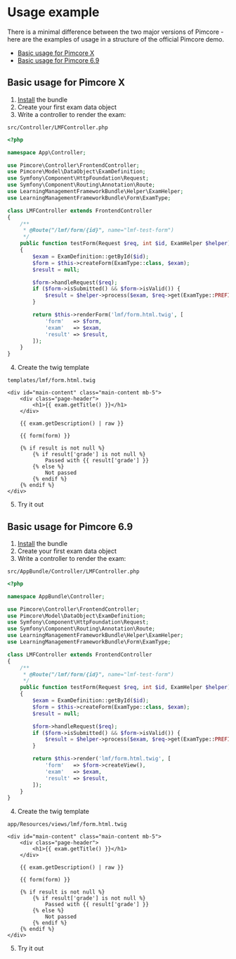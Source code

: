 # Usage example

There is a minimal difference between the two major versions of Pimcore - here are the examples of usage in a structure of the official Pimcore demo.

- [Basic usage for Pimcore X](03_Usage_Example.md#basic-usage-for-pimcore-x)
- [Basic usage for Pimcore 6.9](03_Usage_Example.md#basic-usage-for-pimcore-69)

## Basic usage for Pimcore X

1. [Install](01_Installation.md) the bundle
2. Create your first exam data object
3. Write a controller to render the exam:

`src/Controller/LMFController.php`

``` php
<?php

namespace App\Controller;

use Pimcore\Controller\FrontendController;
use Pimcore\Model\DataObject\ExamDefinition;
use Symfony\Component\HttpFoundation\Request;
use Symfony\Component\Routing\Annotation\Route;
use LearningManagementFrameworkBundle\Helper\ExamHelper;
use LearningManagementFrameworkBundle\Form\ExamType;

class LMFController extends FrontendController
{
    /**
     * @Route("/lmf/form/{id}", name="lmf-test-form")
     */
    public function testForm(Request $req, int $id, ExamHelper $helper)
    {
        $exam = ExamDefinition::getById($id);
        $form = $this->createForm(ExamType::class, $exam);
        $result = null;

        $form->handleRequest($req);
        if ($form->isSubmitted() && $form->isValid()) {
            $result = $helper->process($exam, $req->get(ExamType::PREFIX));
        }

        return $this->renderForm('lmf/form.html.twig', [
            'form'   => $form,
            'exam'   => $exam,
            'result' => $result,
        ]);
    }
}
```
4. Create the twig template

`templates/lmf/form.html.twig`

``` twig
<div id="main-content" class="main-content mb-5">
    <div class="page-header">
        <h1>{{ exam.getTitle() }}</h1>
    </div>

    {{ exam.getDescription() | raw }}

    {{ form(form) }}

    {% if result is not null %}
        {% if result['grade'] is not null %}
            Passed with {{ result['grade'] }}
        {% else %}
            Not passed
        {% endif %}
    {% endif %}
</div>
```
5. Try it out

## Basic usage for Pimcore 6.9

1. [Install](01_Installation.md) the bundle
2. Create your first exam data object
3. Write a controller to render the exam:

`src/AppBundle/Controller/LMFController.php`

``` php
<?php

namespace AppBundle\Controller;

use Pimcore\Controller\FrontendController;
use Pimcore\Model\DataObject\ExamDefinition;
use Symfony\Component\HttpFoundation\Request;
use Symfony\Component\Routing\Annotation\Route;
use LearningManagementFrameworkBundle\Helper\ExamHelper;
use LearningManagementFrameworkBundle\Form\ExamType;

class LMFController extends FrontendController
{
    /**
     * @Route("/lmf/form/{id}", name="lmf-test-form")
     */
    public function testForm(Request $req, int $id, ExamHelper $helper)
    {
        $exam = ExamDefinition::getById($id);
        $form = $this->createForm(ExamType::class, $exam);
        $result = null;

        $form->handleRequest($req);
        if ($form->isSubmitted() && $form->isValid()) {
            $result = $helper->process($exam, $req->get(ExamType::PREFIX));
        }

        return $this->render('lmf/form.html.twig', [
            'form'   => $form->createView(),
            'exam'   => $exam,
            'result' => $result,
        ]);
    }
}
```
4. Create the twig template

`app/Resources/views/lmf/form.html.twig`

``` twig
<div id="main-content" class="main-content mb-5">
    <div class="page-header">
        <h1>{{ exam.getTitle() }}</h1>
    </div>

    {{ exam.getDescription() | raw }}

    {{ form(form) }}

    {% if result is not null %}
        {% if result['grade'] is not null %}
            Passed with {{ result['grade'] }}
        {% else %}
            Not passed
        {% endif %}
    {% endif %}
</div>
```
5. Try it out